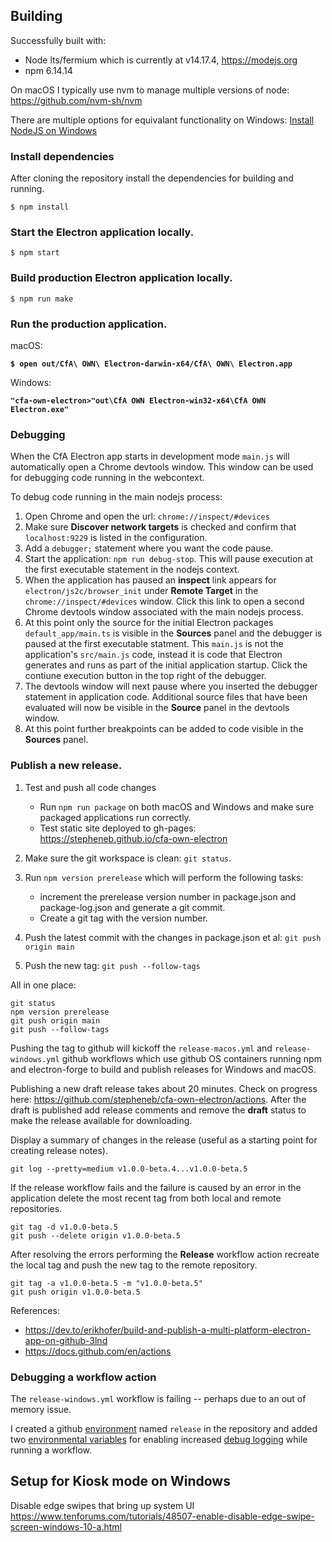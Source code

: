 
## Building

Successfully built with:

- Node lts/fermium which is currently at v14.17.4, https://modejs.org
- npm 6.14.14

On macOS I typically use nvm to manage multiple versions of node: https://github.com/nvm-sh/nvm

There are multiple options for equivalant functionality on Windows: [Install NodeJS on Windows](https://docs.microsoft.com/en-us/windows/dev-environment/javascript/nodejs-on-windows)

### Install dependencies

After cloning the repository install the dependencies for building and running.
```
$ npm install
```

### Start the Electron application locally.
```
$ npm start
```

### Build production Electron application locally.
```
$ npm run make
```

### Run the production application.

macOS:

**`$ open out/CfA\ OWN\ Electron-darwin-x64/CfA\ OWN\ Electron.app`**

Windows:

**`"cfa-own-electron>"out\CfA OWN Electron-win32-x64\CfA OWN Electron.exe"`**

### Debugging

When the CfA Electron app starts in development mode `main.js` will automatically open a Chrome devtools window. This window can be used for debugging code running in the webcontext.

To debug code running in the main nodejs process:

1. Open Chrome and open the url: `chrome://inspect/#devices`
2. Make sure **Discover network targets** is checked and confirm that `localhost:9229` is listed in the configuration.
3. Add a `debugger;` statement where you want the code pause.
4. Start the application: `npm run debug-stop`. This will pause execution at the first executable statement in the nodejs context.
5. When the application has paused an **inspect** link appears for `electron/js2c/browser_init` under **Remote Target** in the `chrome://inspect/#devices` window. Click this link to open a second Chrome devtools window associated with the main nodejs process.
6. At this point only the source for the initial Electron packages `default_app/main.ts` is visible in the **Sources** panel and the debugger is paused at the first executable statment. This `main.js` is not the application's `src/main.js` code, instead it is code that Electron generates and runs as part of the initial application startup. Click the contiune execution button in the top right of the debugger.
7. The devtools window will next pause where you inserted the debugger statement in application code. Additional source files that have been evaluated will now be visible in the **Source** panel in the devtools window.
8. At this point further breakpoints can be added to code visible in the **Sources** panel.

### Publish a new release.

1. Test and push all code changes
   - Run `npm run package` on both macOS and Windows and make sure packaged applications run correctly.
   - Test static site deployed to gh-pages: https://stepheneb.github.io/cfa-own-electron
2. Make sure the git workspace is clean: `git status`.
2. Run `npm version prerelease` which will perform the following tasks:
   - increment the prerelease version number in package.json and package-log.json and generate a git commit.
   - Create a git tag with the version number.

3. Push the latest commit with the changes in package.json et al: `git push origin main`
4. Push the new tag: `git push --follow-tags`

All in one place:
```
git status
npm version prerelease
git push origin main
git push --follow-tags
```

Pushing the tag to github will kickoff the `release-macos.yml` and `release-windows.yml` github workflows which use github OS containers running npm and electron-forge to build and publish releases for Windows and macOS.

Publishing a new draft release takes about 20 minutes. Check on progress here: https://github.com/stepheneb/cfa-own-electron/actions. After the draft is published add release comments and remove the **draft** status to make the release available for downloading.

Display a summary of changes in the release (useful as a starting point for creating release notes).

```
git log --pretty=medium v1.0.0-beta.4...v1.0.0-beta.5
```

If the release workflow fails and the failure is caused by an error in the application delete the most recent tag from both local and remote repositories.

```
git tag -d v1.0.0-beta.5
git push --delete origin v1.0.0-beta.5
```

After resolving the errors performing the **Release** workflow action recreate the local tag and push the new tag to the remote repository.

```
git tag -a v1.0.0-beta.5 -m "v1.0.0-beta.5"
git push origin v1.0.0-beta.5
```

References:
- https://dev.to/erikhofer/build-and-publish-a-multi-platform-electron-app-on-github-3lnd
- https://docs.github.com/en/actions


### Debugging a workflow action

The `release-windows.yml` workflow is failing -- perhaps due to an out of memory issue.

I created a github [environment](https://docs.github.com/en/actions/reference/environments)
named `release` in the repository and added two [environmental variables](https://docs.github.com/en/actions/reference/encrypted-secrets)
for enabling increased [debug logging](https://docs.github.com/en/actions/monitoring-and-troubleshooting-workflows/enabling-debug-logging)
while running a workflow.


## Setup for Kiosk mode on Windows


Disable edge swipes that bring up system UI
https://www.tenforums.com/tutorials/48507-enable-disable-edge-swipe-screen-windows-10-a.html
